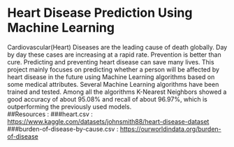# Heart Disease Prediction Using Machine Learning
   Cardiovascular(Heart) Diseases are the leading cause of death globally. Day by day these cases are increasing at a rapid rate. Prevention is better than cure. Predicting and preventing heart disease can save many lives. This project mainly focuses on predicting whether a person will be affected by heart disease in the future using Machine Learning algorithms based on some medical attributes. Several Machine Learning algorithms have been trained and tested. Among all the algorithms K-Nearest Neighbors showed a good accuracy of about 95.08% and recall of about 96.97%, which is outperforming the previously used models.<br/>
##Resources :
###heart.csv : https://www.kaggle.com/datasets/johnsmith88/heart-disease-dataset
###burden-of-disease-by-cause.csv : https://ourworldindata.org/burden-of-disease
